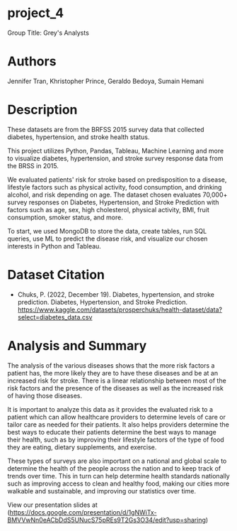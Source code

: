# project_4
Group Title: Grey's Analysts

# Authors
Jennifer Tran,
Khristopher Prince,
Geraldo Bedoya,
Sumain Hemani


# Description
These datasets are from the BRFSS 2015 survey data that collected diabetes, hypertension, and stroke health status.

This project utilizes Python, Pandas, Tableau, Machine Learning and more to visualize diabetes, hypertension, and stroke survey response data from the BRSS in 2015.


We evaluated patients' risk for stroke based on predisposition to a disease, lifestyle factors such as physical activity, food consumption, and drinking alcohol, and risk depending on age. The dataset chosen evaluates 70,000+ survey responses on Diabetes, Hypertension, and Stroke Prediction with factors such as age, sex, high cholesterol, physical activity, BMI, fruit consumption, smoker status, and more. 


To start, we used MongoDB to store the data, create tables, run SQL queries, use ML to predict the disease risk, and visualize our chosen interests in Python and Tableau. 


# Dataset Citation 
- Chuks, P. (2022, December 19). Diabetes, hypertension, and stroke prediction. Diabetes, Hypertension, and Stroke Prediction. https://www.kaggle.com/datasets/prosperchuks/health-dataset/data?select=diabetes_data.csv 

# Analysis and Summary
The analysis of the various diseases shows that the more risk factors a patient has, the more likely they are to have these diseases and be at an increased risk for stroke. There is a linear relationship between most of the risk factors and the presence of the diseases as well as the increased risk of having those diseases. 

It is important to analyze this data as it provides the evaluated risk to a patient which can allow healthcare providers to determine levels of care or tailor care as needed for their patients. It also helps providers determine the best ways to educate their patients determine the best ways to manage their health, such as by improving their lifestyle factors of the type of food they are eating, dietary supplements, and exercise. 

These types of surveys are also important on a national and global scale to determine the health of the people across the nation and to keep track of trends over time. This in turn can help determine health standards nationally such as improving access to clean and healthy food, making our cities more walkable and sustainable, and improving our statistics over time. 

 


View our presentation slides at (https://docs.google.com/presentation/d/1gNWiTx-BMVVwNn0eACbDdS5UNucS75pREs9T2Gs3O34/edit?usp=sharing)
